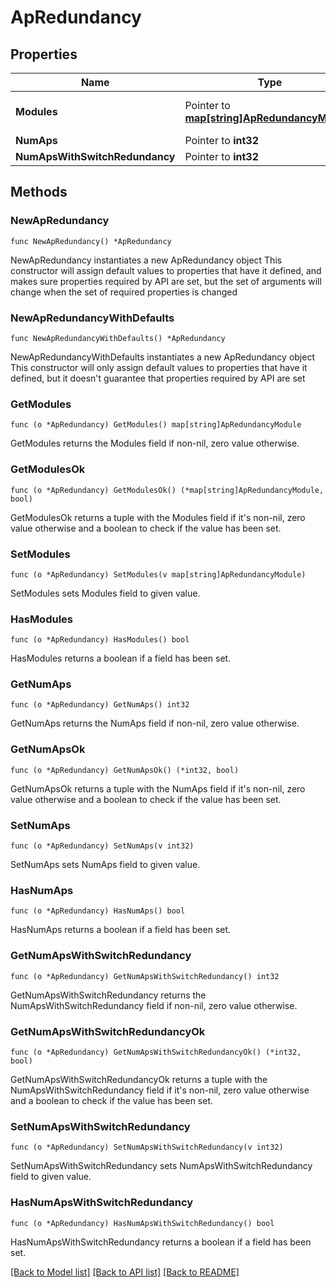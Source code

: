 # ApRedundancy

## Properties

Name | Type | Description | Notes
------------ | ------------- | ------------- | -------------
**Modules** | Pointer to [**map[string]ApRedundancyModule**](ApRedundancyModule.md) | Property key is the node id | [optional] 
**NumAps** | Pointer to **int32** |  | [optional] 
**NumApsWithSwitchRedundancy** | Pointer to **int32** |  | [optional] 

## Methods

### NewApRedundancy

`func NewApRedundancy() *ApRedundancy`

NewApRedundancy instantiates a new ApRedundancy object
This constructor will assign default values to properties that have it defined,
and makes sure properties required by API are set, but the set of arguments
will change when the set of required properties is changed

### NewApRedundancyWithDefaults

`func NewApRedundancyWithDefaults() *ApRedundancy`

NewApRedundancyWithDefaults instantiates a new ApRedundancy object
This constructor will only assign default values to properties that have it defined,
but it doesn't guarantee that properties required by API are set

### GetModules

`func (o *ApRedundancy) GetModules() map[string]ApRedundancyModule`

GetModules returns the Modules field if non-nil, zero value otherwise.

### GetModulesOk

`func (o *ApRedundancy) GetModulesOk() (*map[string]ApRedundancyModule, bool)`

GetModulesOk returns a tuple with the Modules field if it's non-nil, zero value otherwise
and a boolean to check if the value has been set.

### SetModules

`func (o *ApRedundancy) SetModules(v map[string]ApRedundancyModule)`

SetModules sets Modules field to given value.

### HasModules

`func (o *ApRedundancy) HasModules() bool`

HasModules returns a boolean if a field has been set.

### GetNumAps

`func (o *ApRedundancy) GetNumAps() int32`

GetNumAps returns the NumAps field if non-nil, zero value otherwise.

### GetNumApsOk

`func (o *ApRedundancy) GetNumApsOk() (*int32, bool)`

GetNumApsOk returns a tuple with the NumAps field if it's non-nil, zero value otherwise
and a boolean to check if the value has been set.

### SetNumAps

`func (o *ApRedundancy) SetNumAps(v int32)`

SetNumAps sets NumAps field to given value.

### HasNumAps

`func (o *ApRedundancy) HasNumAps() bool`

HasNumAps returns a boolean if a field has been set.

### GetNumApsWithSwitchRedundancy

`func (o *ApRedundancy) GetNumApsWithSwitchRedundancy() int32`

GetNumApsWithSwitchRedundancy returns the NumApsWithSwitchRedundancy field if non-nil, zero value otherwise.

### GetNumApsWithSwitchRedundancyOk

`func (o *ApRedundancy) GetNumApsWithSwitchRedundancyOk() (*int32, bool)`

GetNumApsWithSwitchRedundancyOk returns a tuple with the NumApsWithSwitchRedundancy field if it's non-nil, zero value otherwise
and a boolean to check if the value has been set.

### SetNumApsWithSwitchRedundancy

`func (o *ApRedundancy) SetNumApsWithSwitchRedundancy(v int32)`

SetNumApsWithSwitchRedundancy sets NumApsWithSwitchRedundancy field to given value.

### HasNumApsWithSwitchRedundancy

`func (o *ApRedundancy) HasNumApsWithSwitchRedundancy() bool`

HasNumApsWithSwitchRedundancy returns a boolean if a field has been set.


[[Back to Model list]](../README.md#documentation-for-models) [[Back to API list]](../README.md#documentation-for-api-endpoints) [[Back to README]](../README.md)


